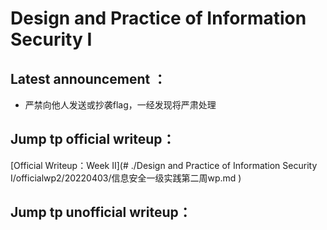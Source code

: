 # Design and Practice of Information Security I

##  Latest announcement ：
- 严禁向他人发送或抄袭flag，一经发现将严肃处理

## Jump tp official writeup：
[Official Writeup：Week Ⅱ](# ./Design and Practice of Information Security I/officialwp2/20220403/信息安全一级实践第二周wp.md )
 
## Jump tp unofficial writeup：


